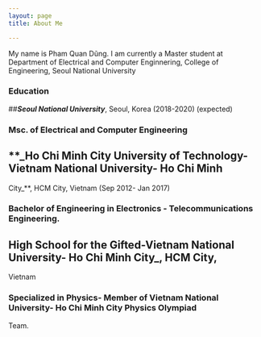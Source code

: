 ```yaml
---
layout: page
title: About Me

---
```


My name is Pham Quan Dũng. I am currently a Master student at Department of Electrical and Computer Enginnering, College of Engineering, Seoul National University

### Education

##**_Seoul National University_**, Seoul, Korea  (2018-2020) (expected)
### Msc. of Electrical and Computer Engineering
## **_Ho Chi Minh City University of Technology- Vietnam National University- Ho Chi Minh
City_**, HCM City, Vietnam (Sep 2012- Jan 2017)
### Bachelor of Engineering in Electronics - Telecommunications Engineering.
## **High School for the Gifted-Vietnam National University- Ho Chi Minh City_**, HCM City,
Vietnam
### Specialized in Physics- Member of Vietnam National University- Ho Chi Minh City Physics Olympiad
Team.
